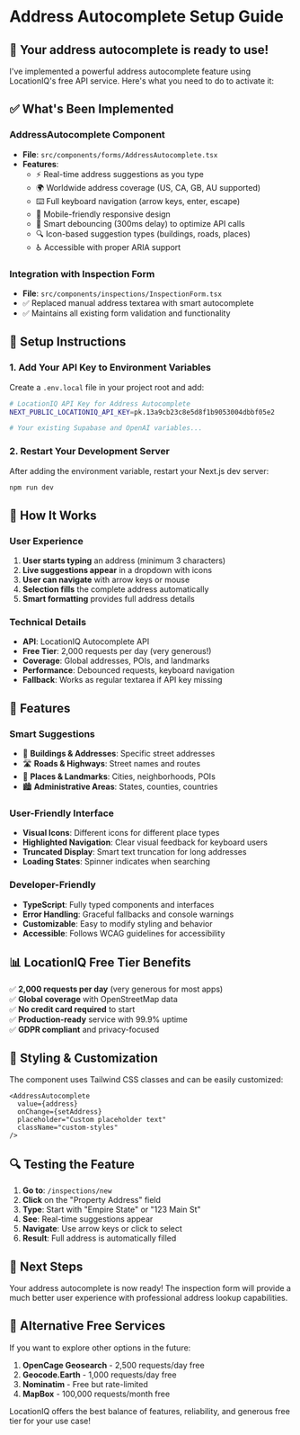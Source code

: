 # Address Autocomplete Setup Guide

## 🚀 Your address autocomplete is ready to use!

I've implemented a powerful address autocomplete feature using LocationIQ's free API service. Here's what you need to do to activate it:

## ✅ What's Been Implemented

### **AddressAutocomplete Component**
- **File**: `src/components/forms/AddressAutocomplete.tsx`
- **Features**:
  - ⚡ Real-time address suggestions as you type
  - 🌍 Worldwide address coverage (US, CA, GB, AU supported)
  - ⌨️ Full keyboard navigation (arrow keys, enter, escape)
  - 📱 Mobile-friendly responsive design
  - 🎯 Smart debouncing (300ms delay) to optimize API calls
  - 🔍 Icon-based suggestion types (buildings, roads, places)
  - ♿ Accessible with proper ARIA support

### **Integration with Inspection Form**
- **File**: `src/components/inspections/InspectionForm.tsx`
- ✅ Replaced manual address textarea with smart autocomplete
- ✅ Maintains all existing form validation and functionality

## 🔧 Setup Instructions

### 1. Add Your API Key to Environment Variables

Create a `.env.local` file in your project root and add:

```bash
# LocationIQ API Key for Address Autocomplete
NEXT_PUBLIC_LOCATIONIQ_API_KEY=pk.13a9cb23c8e5d8f1b9053004dbbf05e2

# Your existing Supabase and OpenAI variables...
```

### 2. Restart Your Development Server

After adding the environment variable, restart your Next.js dev server:

```bash
npm run dev
```

## 🎯 How It Works

### **User Experience**
1. **User starts typing** an address (minimum 3 characters)
2. **Live suggestions appear** in a dropdown with icons
3. **User can navigate** with arrow keys or mouse
4. **Selection fills** the complete address automatically
5. **Smart formatting** provides full address details

### **Technical Details**
- **API**: LocationIQ Autocomplete API
- **Free Tier**: 2,000 requests per day (very generous!)
- **Coverage**: Global addresses, POIs, and landmarks
- **Performance**: Debounced requests, keyboard navigation
- **Fallback**: Works as regular textarea if API key missing

## 🌟 Features

### **Smart Suggestions**
- 🏢 **Buildings & Addresses**: Specific street addresses
- 🛣️ **Roads & Highways**: Street names and routes  
- 📍 **Places & Landmarks**: Cities, neighborhoods, POIs
- 🏙️ **Administrative Areas**: States, counties, countries

### **User-Friendly Interface**
- **Visual Icons**: Different icons for different place types
- **Highlighted Navigation**: Clear visual feedback for keyboard users
- **Truncated Display**: Smart text truncation for long addresses
- **Loading States**: Spinner indicates when searching

### **Developer-Friendly**
- **TypeScript**: Fully typed components and interfaces
- **Error Handling**: Graceful fallbacks and console warnings
- **Customizable**: Easy to modify styling and behavior
- **Accessible**: Follows WCAG guidelines for accessibility

## 📊 LocationIQ Free Tier Benefits

✅ **2,000 requests per day** (very generous for most apps)  
✅ **Global coverage** with OpenStreetMap data  
✅ **No credit card required** to start  
✅ **Production-ready** service with 99.9% uptime  
✅ **GDPR compliant** and privacy-focused  

## 🎨 Styling & Customization

The component uses Tailwind CSS classes and can be easily customized:

```tsx
<AddressAutocomplete
  value={address}
  onChange={setAddress}
  placeholder="Custom placeholder text"
  className="custom-styles"
/>
```

## 🔍 Testing the Feature

1. **Go to**: `/inspections/new`
2. **Click** on the "Property Address" field
3. **Type**: Start with "Empire State" or "123 Main St"
4. **See**: Real-time suggestions appear
5. **Navigate**: Use arrow keys or click to select
6. **Result**: Full address is automatically filled

## 🚀 Next Steps

Your address autocomplete is now ready! The inspection form will provide a much better user experience with professional address lookup capabilities.

## 🔧 Alternative Free Services

If you want to explore other options in the future:

1. **OpenCage Geosearch** - 2,500 requests/day free
2. **Geocode.Earth** - 1,000 requests/day free  
3. **Nominatim** - Free but rate-limited
4. **MapBox** - 100,000 requests/month free

LocationIQ offers the best balance of features, reliability, and generous free tier for your use case!